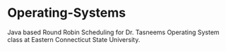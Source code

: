 # Operating-Systems

Java based Round Robin Scheduling for Dr. Tasneems Operating System class at Eastern Connecticut State University.
